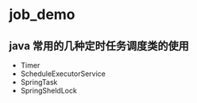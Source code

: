 # job_demo

## java 常用的几种定时任务调度类的使用
* Timer
* ScheduleExecutorService
* SpringTask
* SpringSheldLock
